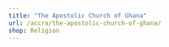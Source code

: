 ```yaml
---
title: "The Apostolic Church of Ghana"
url: /accra/the-apostolic-church-of-ghana/
shop: Religion
---
```

